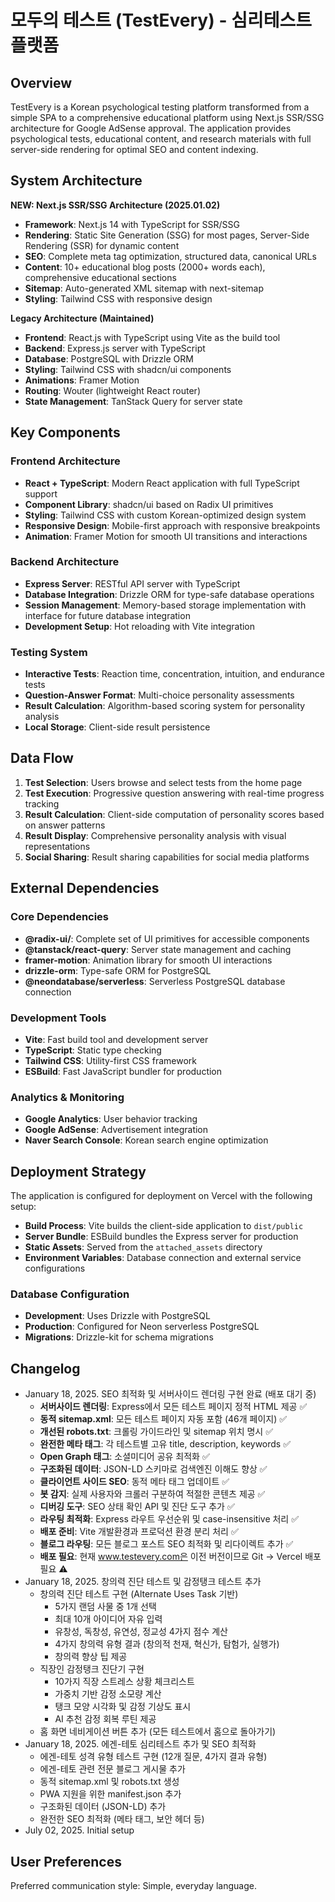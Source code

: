 # 모두의 테스트 (TestEvery) - 심리테스트 플랫폼

## Overview

TestEvery is a Korean psychological testing platform transformed from a simple SPA to a comprehensive educational platform using Next.js SSR/SSG architecture for Google AdSense approval. The application provides psychological tests, educational content, and research materials with full server-side rendering for optimal SEO and content indexing.

## System Architecture

**NEW: Next.js SSR/SSG Architecture (2025.01.02)**
- **Framework**: Next.js 14 with TypeScript for SSR/SSG
- **Rendering**: Static Site Generation (SSG) for most pages, Server-Side Rendering (SSR) for dynamic content
- **SEO**: Complete meta tag optimization, structured data, canonical URLs
- **Content**: 10+ educational blog posts (2000+ words each), comprehensive educational sections
- **Sitemap**: Auto-generated XML sitemap with next-sitemap
- **Styling**: Tailwind CSS with responsive design

**Legacy Architecture (Maintained)**
- **Frontend**: React.js with TypeScript using Vite as the build tool
- **Backend**: Express.js server with TypeScript
- **Database**: PostgreSQL with Drizzle ORM
- **Styling**: Tailwind CSS with shadcn/ui components
- **Animations**: Framer Motion
- **Routing**: Wouter (lightweight React router)
- **State Management**: TanStack Query for server state

## Key Components

### Frontend Architecture
- **React + TypeScript**: Modern React application with full TypeScript support
- **Component Library**: shadcn/ui based on Radix UI primitives
- **Styling**: Tailwind CSS with custom Korean-optimized design system
- **Responsive Design**: Mobile-first approach with responsive breakpoints
- **Animation**: Framer Motion for smooth UI transitions and interactions

### Backend Architecture
- **Express Server**: RESTful API server with TypeScript
- **Database Integration**: Drizzle ORM for type-safe database operations
- **Session Management**: Memory-based storage implementation with interface for future database integration
- **Development Setup**: Hot reloading with Vite integration

### Testing System
- **Interactive Tests**: Reaction time, concentration, intuition, and endurance tests
- **Question-Answer Format**: Multi-choice personality assessments
- **Result Calculation**: Algorithm-based scoring system for personality analysis
- **Local Storage**: Client-side result persistence

## Data Flow

1. **Test Selection**: Users browse and select tests from the home page
2. **Test Execution**: Progressive question answering with real-time progress tracking
3. **Result Calculation**: Client-side computation of personality scores based on answer patterns
4. **Result Display**: Comprehensive personality analysis with visual representations
5. **Social Sharing**: Result sharing capabilities for social media platforms

## External Dependencies

### Core Dependencies
- **@radix-ui/**: Complete set of UI primitives for accessible components
- **@tanstack/react-query**: Server state management and caching
- **framer-motion**: Animation library for smooth UI interactions
- **drizzle-orm**: Type-safe ORM for PostgreSQL
- **@neondatabase/serverless**: Serverless PostgreSQL database connection

### Development Tools
- **Vite**: Fast build tool and development server
- **TypeScript**: Static type checking
- **Tailwind CSS**: Utility-first CSS framework
- **ESBuild**: Fast JavaScript bundler for production

### Analytics & Monitoring
- **Google Analytics**: User behavior tracking
- **Google AdSense**: Advertisement integration
- **Naver Search Console**: Korean search engine optimization

## Deployment Strategy

The application is configured for deployment on Vercel with the following setup:

- **Build Process**: Vite builds the client-side application to `dist/public`
- **Server Bundle**: ESBuild bundles the Express server for production
- **Static Assets**: Served from the `attached_assets` directory
- **Environment Variables**: Database connection and external service configurations

### Database Configuration
- **Development**: Uses Drizzle with PostgreSQL
- **Production**: Configured for Neon serverless PostgreSQL
- **Migrations**: Drizzle-kit for schema migrations

## Changelog

- January 18, 2025. SEO 최적화 및 서버사이드 렌더링 구현 완료 (배포 대기 중)
  - **서버사이드 렌더링**: Express에서 모든 테스트 페이지 정적 HTML 제공 ✅
  - **동적 sitemap.xml**: 모든 테스트 페이지 자동 포함 (46개 페이지) ✅
  - **개선된 robots.txt**: 크롤링 가이드라인 및 sitemap 위치 명시 ✅
  - **완전한 메타 태그**: 각 테스트별 고유 title, description, keywords ✅
  - **Open Graph 태그**: 소셜미디어 공유 최적화 ✅
  - **구조화된 데이터**: JSON-LD 스키마로 검색엔진 이해도 향상 ✅
  - **클라이언트 사이드 SEO**: 동적 메타 태그 업데이트 ✅
  - **봇 감지**: 실제 사용자와 크롤러 구분하여 적절한 콘텐츠 제공 ✅
  - **디버깅 도구**: SEO 상태 확인 API 및 진단 도구 추가 ✅
  - **라우팅 최적화**: Express 라우트 우선순위 및 case-insensitive 처리 ✅
  - **배포 준비**: Vite 개발환경과 프로덕션 환경 분리 처리 ✅
  - **블로그 라우팅**: 모든 블로그 포스트 SEO 최적화 및 리다이렉트 추가 ✅
  - **배포 필요**: 현재 www.testevery.com은 이전 버전이므로 Git → Vercel 배포 필요 ⚠️
- January 18, 2025. 창의력 진단 테스트 및 감정탱크 테스트 추가
  - 창의력 진단 테스트 구현 (Alternate Uses Task 기반)
    * 5가지 랜덤 사물 중 1개 선택
    * 최대 10개 아이디어 자유 입력
    * 유창성, 독창성, 유연성, 정교성 4가지 점수 계산
    * 4가지 창의력 유형 결과 (창의적 천재, 혁신가, 탐험가, 실행가)
    * 창의력 향상 팁 제공
  - 직장인 감정탱크 진단기 구현
    * 10가지 직장 스트레스 상황 체크리스트
    * 가중치 기반 감정 소모량 계산
    * 탱크 모양 시각화 및 감정 기상도 표시
    * AI 추천 감정 회복 루틴 제공
  - 홈 화면 네비게이션 버튼 추가 (모든 테스트에서 홈으로 돌아가기)
- January 18, 2025. 에겐-테토 심리테스트 추가 및 SEO 최적화
  - 에겐-테토 성격 유형 테스트 구현 (12개 질문, 4가지 결과 유형)
  - 에겐-테토 관련 전문 블로그 게시물 추가
  - 동적 sitemap.xml 및 robots.txt 생성
  - PWA 지원을 위한 manifest.json 추가
  - 구조화된 데이터 (JSON-LD) 추가
  - 완전한 SEO 최적화 (메타 태그, 보안 헤더 등)
- July 02, 2025. Initial setup

## User Preferences

Preferred communication style: Simple, everyday language.